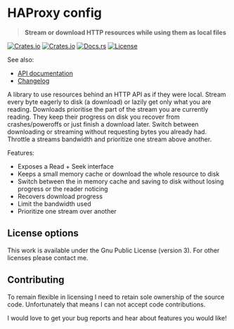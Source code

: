 # HAProxy config

> **Stream or download HTTP resources while using them as local files**

[![Crates.io](https://img.shields.io/crates/v/stream-owl?style=flat-square)](https://crates.io/crates/stream-owl)
[![Crates.io](https://img.shields.io/crates/d/stream-owl?style=flat-square)](https://crates.io/crates/stream-owl)
[![Docs.rs](https://img.shields.io/docsrs/stream-owl?style=flat-square)](https://docs.rs/stream-owl)
[![License](https://img.shields.io/badge/license-GPLv3-blue?style=flat-square)](LICENSE-GPLv3)

See also:
 - [API documentation](https://docs.rs/stream-owl)
 - [Changelog](CHANGELOG.md)

A library to use resources behind an HTTP API as if they were local. Stream every byte eagerly to disk (a download) or lazily get only what you are reading. Downloads prioritise the part of the stream you are currently reading. They keep their progress on disk you recover from crashes/poweroffs or just finish a download later. Switch between downloading or streaming without requesting bytes you already had. Throttle a streams bandwidth and prioritize one stream above another.

Features:
 - Exposes a Read + Seek interface
 - Keeps a small memory cache or download the whole resource to disk
 - Switch between the in memory cache and saving to disk without losing progress or the reader noticing
 - Recovers download progress
 - Limit the bandwidth used
 - Prioritize one stream over another

## License options
This work is available under the Gnu Public License (version 3). For other licenses please contact me.

## Contributing
To remain flexible in licensing I need to retain sole ownership of the source code. Unfortunately that means I can not accept code contributions. 

I would love to get your bug reports and hear about features you would like!
